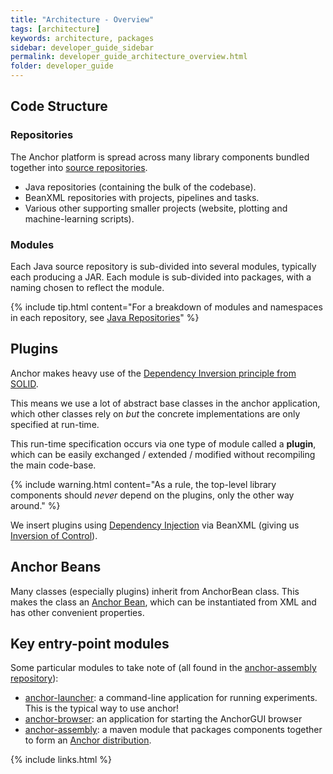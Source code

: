 ```yaml
---
title: "Architecture - Overview"
tags: [architecture]
keywords: architecture, packages
sidebar: developer_guide_sidebar
permalink: developer_guide_architecture_overview.html
folder: developer_guide
---
```


## Code Structure

### Repositories

The Anchor platform is spread across many library components bundled together into [source repositories](/developer_guide_repositories_overview.html).
- Java repositories (containing the bulk of the codebase).
- BeanXML repositories with projects, pipelines and tasks.
- Various other supporting smaller projects (website, plotting and machine-learning scripts).

### Modules

Each Java source repository is sub-divided into several modules, typically each producing a JAR.  Each module is sub-divided into packages, with a naming chosen to reflect the module.

{% include tip.html content="For a breakdown of modules and namespaces in each repository, see [Java Repositories](/developer_guide_repositories_overview.html#java)" %}

## Plugins

Anchor makes heavy use of the [Dependency Inversion principle from SOLID](https://itnext.io/solid-principles-explanation-and-examples-715b975dcad4).

This means we use a lot of abstract base classes in the anchor application, which other classes rely on *but* the concrete implementations are only specified at run-time.

This run-time specification occurs via one type of module called a **plugin**, which can be easily exchanged / extended / modified without recompiling the main code-base.

{% include warning.html content="As a rule, the top-level library components should *never* depend on the plugins, only the other way around." %}

We insert plugins using [Dependency Injection](https://en.wikipedia.org/wiki/Dependency_injection) via BeanXML (giving us [Inversion of Control](https://en.wikipedia.org/wiki/Inversion_of_control)).

## Anchor Beans

Many classes (especially plugins) inherit from AnchorBean class. This makes the class an [Anchor Bean](/developer_guide_anchor_beans.html), which can be instantiated from XML and has other convenient properties.

## Key entry-point modules

Some particular modules to take note of (all found in the [anchor-assembly repository](https://github.com/anchoranalysis/anchor-assembly)):
* [anchor-launcher](https://github.com/anchoranalysis/anchor-assembly/tree/master/addplugins/anchor-launcher): a command-line application for running experiments. This is the typical way to use anchor!
* [anchor-browser](https://github.com/anchoranalysis/anchor-assembly/tree/master/addplugins/anchor-browser): an application for starting the AnchorGUI browser
* [anchor-assembly](https://github.com/anchoranalysis/anchor-assembly/tree/master/anchor-assembly): a maven module that packages components together to form an [Anchor distribution](https://bitbucket.org/anchorimageanalysis/anchor/wiki/Anchor%20Distribution).

{% include links.html %}
